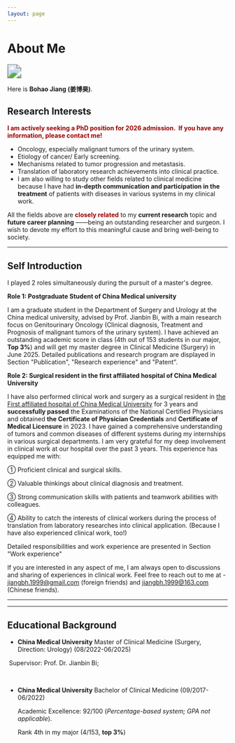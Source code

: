 ```yaml
---
layout: page
---
```


# About Me

<img src="https://nelsonjiang1999.github.io//Bohao Jiang.jpg" class="floatpic" style="zoom: 200%;" >

Here is **Bohao Jiang (姜博昊)**. <br>



## Research Interests

**<font color="#990000">I am actively seeking a PhD position for 2026 admission.  If you have any information, please contact me!</font>**<br>

- Oncology, especially malignant tumors of the urinary system. <br>
- Etiology of cancer/ Early screening.<br>
- Mechanisms related to tumor progression and metastasis.<br>
- Translation of laboratory research achievements into clinical practice.<br>
- I am also willing to study other fields related to clinical medicine because I have had **in-depth communication and participation in the treatment** of patients with diseases in various systems in my clinical work.<br>

All the fields above are **<font color="#990000">closely related</font>** to my **current research** topic and **future career planning** ——being an outstanding researcher and surgeon.  I wish to devote my effort to this meaningful cause and bring well-being to society.<br>

---



## Self Introduction

I played 2 roles simultaneously during the pursuit of a master's degree.<br>

**Role 1: Postgraduate Student of China Medical university** <br>

I am a graduate student in the Department of Surgery and Urology at the China medical university, advised by Prof. Jianbin Bi, with a main research focus on Genitourinary Oncology (Clinical diagnosis, Treatment and Prognosis of malignant tumors of the urinary system). I have achieved an outstanding academic score in class (4th out of 153 students in our major, **Top 3%**) and will get my master degree in Clinical Medicine (Surgery) in June 2025.  Detailed publications and research program are displayed in Section "Publication", "Research experience" and "Patent".<br>

**Role 2: Surgical resident in the first affiliated hospital of China Medical University**<br>

I have also performed clinical work and surgery as a surgical resident in [the First affiliated hospital of China Medical University](https://www.cmu1h.com/home) for 3 years and **successfully passed** the Examinations of the National Certified Physicians and obtained **the Certificate of Physician Credentials** and **Certificate of Medical Licensure** in 2023. I have gained a comprehensive understanding of tumors and common diseases of different systems during my internships in various surgical departments.  I am very grateful for my deep involvement in clinical work at our hospital over the past 3 years. This experience has equipped me with: <br>

① Proficient clinical and surgical skills.<br>

② Valuable thinkings about clinical diagnosis and treatment.<br>

③ Strong communication skills with patients and teamwork abilities with colleagues.<br>

④ Ability to catch the interests of clinical workers during the process of translation from laboratory researches into clinical application. (Because I have also experienced clinical work, too!)<br>

Detailed responsibilities and work experience are presented in Section "Work experience"<br>

If you are interested in any aspect of me, I am always open to discussions and sharing of experiences in clinical work. Feel free to reach out to me at - jiangbh.1999@gmail.com (foreign friends) and jiangbh.1999@163.com (Chinese friends).

---





---

## Educational Background

- **China Medical University**  Master of Clinical Medicine (Surgery, Direction: Urology) (08/2022-06/2025)<br>

​        Supervisor: Prof. Dr. Jianbin Bi;  <br>

​          <br>

- **China Medical University**  Bachelor of Clinical Medicine  (09/2017-06/2022)<br>

  Academic Excellence: 92/100 (*Percentage-based system; GPA not applicable*).  <br>
  
  Rank 4th in my major (4/153, **top 3%**)<br>




